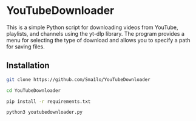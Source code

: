 # YouTubeDownloader

This is a simple Python script for downloading videos from YouTube, playlists, and channels using the yt-dlp library. The program provides a menu for selecting the type of download and allows you to specify a path for saving files.

## Installation

```bash
git clone https://github.com/Sma1lo/YouTubeDownloader
```

```bash
cd YouTubeDownloader
```

```bash
pip install -r requirements.txt
```

```bash
python3 youtubedownloader.py
```

